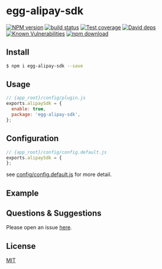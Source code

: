 # egg-alipay-sdk

[![NPM version][npm-image]][npm-url]
[![build status][travis-image]][travis-url]
[![Test coverage][codecov-image]][codecov-url]
[![David deps][david-image]][david-url]
[![Known Vulnerabilities][snyk-image]][snyk-url]
[![npm download][download-image]][download-url]

[npm-image]: https://img.shields.io/npm/v/egg-alipay-sdk.svg?style=flat-square
[npm-url]: https://npmjs.org/package/egg-alipay-sdk
[travis-image]: https://img.shields.io/travis/eggjs/egg-alipay-sdk.svg?style=flat-square
[travis-url]: https://travis-ci.org/eggjs/egg-alipay-sdk
[codecov-image]: https://img.shields.io/codecov/c/github/eggjs/egg-alipay-sdk.svg?style=flat-square
[codecov-url]: https://codecov.io/github/eggjs/egg-alipay-sdk?branch=master
[david-image]: https://img.shields.io/david/eggjs/egg-alipay-sdk.svg?style=flat-square
[david-url]: https://david-dm.org/eggjs/egg-alipay-sdk
[snyk-image]: https://snyk.io/test/npm/egg-alipay-sdk/badge.svg?style=flat-square
[snyk-url]: https://snyk.io/test/npm/egg-alipay-sdk
[download-image]: https://img.shields.io/npm/dm/egg-alipay-sdk.svg?style=flat-square
[download-url]: https://npmjs.org/package/egg-alipay-sdk

<!--
Description here.
-->

## Install

```bash
$ npm i egg-alipay-sdk --save
```

## Usage

```js
// {app_root}/config/plugin.js
exports.alipaySdk = {
  enable: true,
  package: 'egg-alipay-sdk',
};
```

## Configuration

```js
// {app_root}/config/config.default.js
exports.alipaySdk = {
};
```

see [config/config.default.js](config/config.default.js) for more detail.

## Example

<!-- example here -->

## Questions & Suggestions

Please open an issue [here](https://github.com/eggjs/egg/issues).

## License

[MIT](LICENSE)
